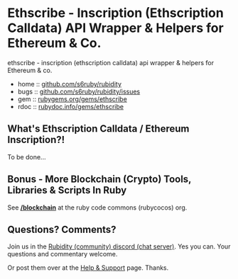 # Ethscribe - Inscription (Ethscription Calldata) API Wrapper & Helpers for Ethereum & Co.

ethscribe  -  inscription (ethscription calldata) api wrapper & helpers for Ethereum & co.



* home  :: [github.com/s6ruby/rubidity](https://github.com/s6ruby/rubidity)
* bugs  :: [github.com/s6ruby/rubidity/issues](https://github.com/s6ruby/rubidity/issues)
* gem   :: [rubygems.org/gems/ethscribe](https://rubygems.org/gems/ethscribe)
* rdoc  :: [rubydoc.info/gems/ethscribe](http://rubydoc.info/gems/ethscribe)


## What's Ethscription Calldata / Ethereum Inscription?!

To be done...





## Bonus - More Blockchain (Crypto) Tools, Libraries & Scripts In Ruby

See [**/blockchain**](https://github.com/rubycocos/blockchain) 
at the ruby code commons (rubycocos) org.


## Questions? Comments?

Join us in the [Rubidity (community) discord (chat server)](https://discord.gg/3JRnDUap6y). Yes you can.
Your questions and commentary welcome.

Or post them over at the [Help & Support](https://github.com/geraldb/help) page. Thanks.

